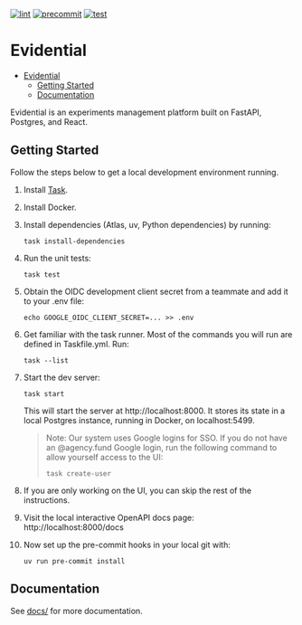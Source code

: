 [![lint](https://github.com/agency-fund/evidential-be/actions/workflows/lint.yaml/badge.svg?branch=main)](https://github.com/agency-fund/evidential-be/actions/workflows/lint.yaml)
[![precommit](https://github.com/agency-fund/evidential-be/actions/workflows/precommit.yaml/badge.svg?branch=main)](https://github.com/agency-fund/evidential-be/actions/workflows/precommit.yaml)
[![test](https://github.com/agency-fund/evidential-be/actions/workflows/test.yaml/badge.svg?branch=main)](https://github.com/agency-fund/evidential-be/actions/workflows/test.yaml)

# Evidential<a name="evidential"></a>

<!-- mdformat-toc start --slug=github --maxlevel=2 --minlevel=1 -->

- [Evidential](#evidential)
  - [Getting Started](#getting-started)
  - [Documentation](#documentation)

<!-- mdformat-toc end -->

Evidential is an experiments management platform built on FastAPI, Postgres, and React.

## Getting Started<a name="getting-started"></a>

Follow the steps below to get a local development environment running.

1. Install [Task](https://taskfile.dev/).

1. Install Docker.

1. Install dependencies (Atlas, uv, Python dependencies) by running:

   ```shell
   task install-dependencies
   ```

1. Run the unit tests:

   ```shell
   task test
   ```

1. Obtain the OIDC development client secret from a teammate and add it to your .env file:

   ```shell
   echo GOOGLE_OIDC_CLIENT_SECRET=... >> .env
   ```

1. Get familiar with the task runner. Most of the commands you will run are defined in Taskfile.yml. Run:

   ```shell
   task --list
   ```

1. Start the dev server:

   ```shell
   task start
   ```

   This will start the server at http://localhost:8000. It stores its state in a local Postgres instance, running in
   Docker, on localhost:5499.

   > Note: Our system uses Google logins for SSO. If you do not have an @agency.fund Google login, run the following
   > command to allow yourself access to the UI:
   >
   > ```shell
   > task create-user
   > ```

1. If you are only working on the UI, you can skip the rest of the instructions.

1. Visit the local interactive OpenAPI docs page: http://localhost:8000/docs

1. Now set up the pre-commit hooks in your local git with:

   ```shell
   uv run pre-commit install
   ```

## Documentation<a name="documentation"></a>

See [docs/](docs/) for more documentation.
